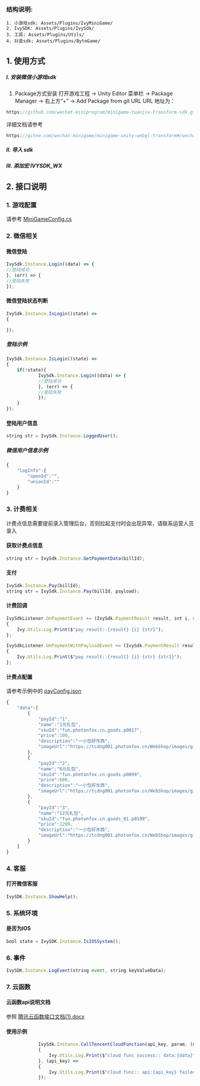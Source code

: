 ### 结构说明:
    1. 小游戏sdk: Assets/Plugins/IvyMiniGame/  
    2. IvySDK: Assets/Plugins/IvySdk/
    3. 工具: Assets/Plugins/Utils/
    4. 抖音sdk: Assets/Plugins/ByteGame/
    
## 1. 使用方式
##### I. 安装微信小游戏sdk
1. Package方式安装
打开游戏工程 -> Unity Editor 菜单栏 -> Package Manager -> 右上方“+” -> Add Package from git URL
URL 地址为：
```javascript
https://github.com/wechat-miniprogram/minigame-tuanjie-transform-sdk.git
```
详细文档请参考
```javascript
https://gitee.com/wechat-minigame/minigame-unity-webgl-transform#/wechat-minigame/minigame-unity-webgl-transform/blob/main/Design/SDKInstaller.md
```
##### II. 导入 sdk
##### III.  添加宏 IVYSDK_WX
	
## 2. 接口说明

### 1. 游戏配置
请参考 [MiniGameConfig.cs](Docs/Assets/Plugins/IvyMiniGameAssets/config/MiniGameConfig.cs)


### 2. 微信相关
#### 微信登陆
```javascript
IvySdk.Instance.Login((data) => { 
//登陆成功
}, (err) => { 
//登陆失败
});
```
#### 微信登陆状态判断
```javascript
IvySdk.Instance.IsLogin((state) =>
{

});
```
##### 登陆示例
```javascript
IvySdk.Instance.IsLogin((state) =>
{
	if(!state){
			IvySdk.Instance.Login((data) => { 
			//登陆成功
			}, (err) => { 
			//登陆失败
			});
	}
});
```

#### 登陆用户信息
```javascript
string str = IvySdk.Instance.LoggedUser();
```
##### 微信用户信息示例
```javascript
{
	"logInfo":{
		"openId":"",
		"unionId":""
	}
}
```


### 3. 计费相关
计费点信息需要提前录入管理后台，否则拉起支付时会出现异常，请联系运营人员录入

#### 获取计费点信息
```javascript
string str = IvySdk.Instance.GetPaymentData(billId);
```
#### 支付
```javascript
IvySdk.Instance.Pay(billId);
string str = IvySdk.Instance.Pay(billId, payload);
```

#### 计费回调
```javascript
IvySdkListener.OnPaymentEvent += (IvySdk.PaymentResult result, int i, string str) =>
{
	Ivy.Utils.Log.Print($"pay result::{result} {i} {str}");
};

IvySdkListener.OnPaymentWithPayloadEvent += (IvySdk.PaymentResult result, int i, string str, string str1) =>
{
	Ivy.Utils.Log.Print($"pay result::{result} {i} {str} {str1}");
};
```


#### 计费点配置
请参考示例中的 [payConfig.json](Doc/Assets/Resources/payConfig.json)
```javascript
{
    "data":[
        {
            "payId":"1",
            "name":"1元礼包",
            "skuId":"fun.photonfox.cn.goods.p0017",
            "price":100,
            "description":"一小包好东西",
            "imageUrl":"https://tcdng001.photonfox.cn/WebShop/images/gift_pack_small.png"
        },
        {
            "payId":"2",
            "name":"6元礼包",
            "skuId":"fun.photonfox.cn.goods.p0099",
            "price":600,
            "description":"一小包好东西",
            "imageUrl":"https://tcdng001.photonfox.cn/WebShop/images/gift_pack_small.png"
        },
        {
            "payId":"3",
            "name":"12元礼包",
            "skuId":"fun.photonfox.cn.goods_01.p0199",
            "price":1200,
            "description":"一小包好东西",
            "imageUrl":"https://tcdng001.photonfox.cn/WebShop/images/gift_pack_small.png"
        }
    ]
}
```

### 4. 客服
#### 打开微信客服
```javascript
IvySDK.Instance.ShowHelp();
```

### 5. 系统环境
#### 是否为IOS
```javascript
bool state = IvySDK.Instance.IsIOSSystem();
```

### 6. 事件
```javascript
IvySDK.Instance.LogEvent(string event, string keyValueData);
```


### 7. 云函数
#### 云函数api说明文档
参照 [腾讯云函数接口文档(1).docx](docs/腾讯云函数接口文档(1).docx)

#### 使用示例
```javascript
            IvySdk.Instance.CallTencentCloudFunction(api_key, param, (data) =>
            {
                Ivy.Utils.Log.Print($"cloud func success:: data:{data}");
            }, (api_key) =>
            {
                Ivy.Utils.Log.Print($"cloud func:: api:{api_key} failed");
            });
```
